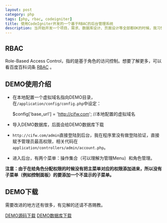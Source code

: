 ```yaml
---
layout: post
category: php
tags: [php, rbac, codeigniter]
title: 使用CodeIgniter开发的一个基于RBAC的后台管理系统
description: 当开始开发一个项目，需求、数据库设计、页面设计等全部都OK的时候，我习惯于先从后台开发入手，这个时候就需要一个很实用而且方便的权限控制系统了，我的选择是RBAC这种设计模式。现在把简单的一个DEMO分享出来，如果有这个东西的话，几乎任何项目都可以在此基础上快捷高效的开发了。
---
```


## RBAC

Role-Based Access Control，指的是基于角色的访问控制。想要了解更多，可以看百度百科词条 [RBAC](http://baike.baidu.com/view/73432.htm) 。

## DEMO使用介绍

* 在本地配置一个虚拟域名指向DEMO目录，在`/application/config/config.php`中设定：
    
    $config['base_url'] = 'http://cifw.com'; //本地配置的虚拟域名

* 导入DEMO数据库，后面会给DEMO数据库下载

* `http://cifw.com/admin`直接登陆到后台，我在程序里没有做登陆验证，直接赋予管理员最高权限，相关代码在`application/controllers/admin/account.php`。

* 进入后台，有两个菜单：操作集合（可以理解为管理Menu）和角色管理。

**注意：由于在给角色分配权限的时候没有把主菜单对应的权限添加进来，所以没有子菜单（例如控制面板）的要添加一个不显示的子菜单。**

## DEMO下载

需要改进的地方还有很多，有见解的还请不吝赐教。

[DEMO源码下载](http://wwww.luchanghong.com/upload/attachement/20130308/RBAC_DEMO.tar.gz)
[DEMO数据库下载](http://wwww.luchanghong.com/upload/attachement/20130308/RBAC_DB.sql)
